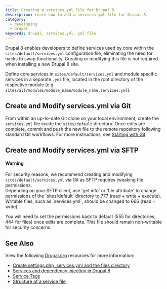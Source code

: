 ```yaml
---
title: Creating a services.yml File for Drupal 8
description: Learn how to add a services.yml file for Drupal 8.
category:
  - developing
  - drupal
keywords: drupal, services.yml, yml file
---
```

Drupal 8 enables developers to define services used by core within the `sites/default/services.yml` configuration file, eliminating the need for hacks to swap functionality. Creating or modifying this file is not required when installing a new Drupal 8 site.

Define core services in `sites/default/services.yml` and module specific services in a separate `.yml` file, located in the root directory of the respective module (e.g. `sites/all/modules/module_name/module_name.services.yml`).

## Create and Modify services.yml via Git
From within an up-to-date Git clone on your local environment, create the `services.yml` file inside the `sites/default` directory. Once edits are complete, commit and push the new file to the remote repository following standard Git workflows. For more instructions, see [Starting with Git](/docs/articles/local/starting-with-git/).

## Create and Modify services.yml via SFTP
<div class="alert alert-danger">
<h4>Warning</h4>
For security reasons, we recommend creating and modifying <code>sites/default/services.yml</code> via Git as SFTP requires tweaking file permissions.
</div>
Depending on your SFTP client, use 'get info' or 'file attribute' to change permissions of the `sites/default` directory to 777 (read + write + execute). Writable files, such as `services.yml`, should be changed to 666 (read + write).

You will need to set the permissions back to default (555 for directories, 444 for files) once edits are complete. This file should remain non-writable for security concerns.

## See Also

View the following [Drupal.org](https://drupal.org) resources for more information:

- [Create settings.php, services.yml and the files directory](https://www.drupal.org/documentation/install/settings-file)
- [Services and dependency injection in Drupal 8](https://www.drupal.org/node/2133171)
- [Service Tags](https://www.drupal.org/node/2239393)
- [Structure of a service file](https://www.drupal.org/node/2194463)
